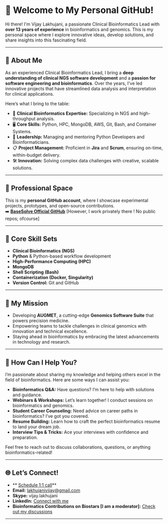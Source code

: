  
# 👋 Welcome to My Personal GitHub!

Hi there! I'm Vijay Lakhujani, a passionate Clinical Bioinformatics Lead with **over 13 years of experience** in bioinformatics and genomics. This is my personal space where I explore innovative ideas, develop solutions, and share insights into this fascinating field.

---

## 🧬 About Me  
As an experienced Clinical Bioinformatics Lead, I bring a **deep understanding of clinical NGS software development** and a **passion for software engineering and bioinformatics**. Over the years, I've led innovative projects that have streamlined data analysis and interpretation for clinical applications.  

Here’s what I bring to the table:  
- 🔬 **Clinical Bioinformatics Expertise:** Specializing in NGS and high-throughput analysis.  
- 🖥️ **Core Skills:** Python, HPC, MongoDB, AWS, Git, Bash, and Container Systems.  
- 🚀 **Leadership:** Managing and mentoring Python Developers and Bioinformaticians.  
- 📋 **Project Management:** Proficient in **Jira** and **Scrum**, ensuring on-time, within-budget delivery.  
- 🛠️ **Innovation:** Solving complex data challenges with creative, scalable solutions.

---

## 💼 Professional Space  
This is my **personal GitHub account**, where I showcase experimental projects, prototypes, and open-source contributions.  
➡️ [**BaseSolve Official GitHub**](https://github.com/v-lakhujani) [However, I work privately there ! No public repos; ofcourse]

---

## 🔧 Core Skill Sets  
- **Clinical Bioinformatics (NGS)**  
- **Python** & Python-based workflow development  
- **High-Performance Computing (HPC)**  
- **MongoDB**  
- **Shell Scripting (Bash)**  
- **Containerization (Docker, Singularity)**  
- **Version Control:** Git and GitHub  

---

## 🌱 My Mission  
- Developing **AUGMET**, a cutting-edge **Genomics Software Suite** that powers precision medicine.  
- Empowering teams to tackle challenges in clinical genomics with innovation and technical excellence.  
- Staying ahead in bioinformatics by embracing the latest advancements in technology and research.

---

## 🤝 How Can I Help You?  
I’m passionate about sharing my knowledge and helping others excel in the field of bioinformatics. Here are some ways I can assist you:  
- **Bioinformatics Q&A:** Have questions? I’m here to help with solutions and guidance.  
- **Webinars & Workshops:** Let’s learn together! I conduct sessions on bioinformatics and genomics.  
- **Student Career Counseling:** Need advice on career paths in bioinformatics? I’ve got you covered.  
- **Resume Building:** Learn how to craft the perfect bioinformatics resume to land your dream job.  
- **Interview Tips & Tricks:** Ace your interviews with confidence and preparation.  

Feel free to reach out to discuss collaborations, questions, or anything bioinformatics-related!  

---

## 🌐 Let’s Connect!  
- ** [Schedule 1:1 call](https://topmate.io/lakhujanivijay)**
- **Email:** lakhujanivijay@gmail.com  
- **Skype:** vijay.lakhujani  
- **LinkedIn:** [Connect with me](https://www.linkedin.com/in/lakhujanivijay/)  
- **Bioinformatics Contributions on Biostars [I am a moderator]:** [Check out my discussions](https://www.biostars.org/u/26377/?active=posts)  

---


